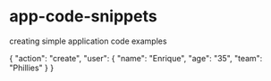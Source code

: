 # app-code-snippets
creating simple application code examples


{
  "action": "create",
  "user": {
  "name": "Enrique",
  "age": "35",
  "team": "Phillies"
}
}